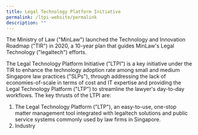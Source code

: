 ```yaml
---
title: Legal Technology Platform Initiative
permalink: /ltpi-website/permalink
description: ""
---
```

The Ministry of Law ("MinLaw") launched the Technology and Innovation Roadmap ("TIR") in 2020, a 10-year plan that guides MinLaw's Legal Technology ("legaltech") efforts.

The Legal Technology Platform Initiative ("LTPI") is a key initiative under the TIR to enhance the technology adoption rate among small and medium Singapore law practices ("SLPs"), through addressing the lack of economies-of-scale in terms of cost and IT expertise and providing the Legal Technology Platform ("LTP") to streamline the lawyer's day-to-day workflows. The key thrusts of the LTPI are:
1. The Legal Technology Platform ("LTP"), an easy-to-use, one-stop matter management tool integrated with legaltech solutions and public service systems commonly used by law firms in Singapore.
2. Industry